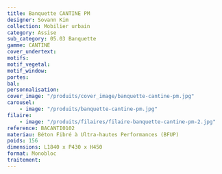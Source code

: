 ```yaml
---
title: Banquette CANTINE PM
designer: Sovann Kim
collection: Mobilier urbain
category: Assise
sub_category: 05.03 Banquette
gamme: CANTINE
cover_undertext:
motifs:
motif_vegetal:
motif_window:
portes:
bal:
personnalisation:
cover_image: "/produits/cover_image/banquette-cantine-pm.jpg"
carousel:
    - image: "/produits/banquette-cantine-pm.jpg"
filaire:
    - image: "/produits/filaires/filaire-banquette-cantine-pm-2.jpg"
reference: BACANTI0102
materiau: Béton Fibré à Ultra-hautes Performances (BFUP)
poids: 156
dimensions: L1840 x P430 x H450
format: Monobloc
traitement:
---
```

